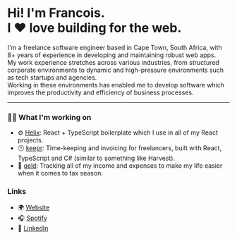 # Hi! I'm Francois. <br /> I :heart: love building for the web.

I'm a freelance software engineer based in Cape Town, South Africa, with 8+ years of experience in developing and maintaining robust web apps.<br />
My work experience stretches across various industries, from structured corporate environments to dynamic and high-pressure environments such as tech startups and agencies.<br />
Working in these environments has enabled me to develop software which improves the productivity and efficiency of business processes.
<hr />

### 👨‍💻 What I'm working on

- :gear: [Helix](https://github.com/fjlaubscher/helix): React + TypeScript boilerplate which I use in all of my React projects.
- :clock2: [keepr](https://github.com/keepr): Time-keeping and invoicing for freelancers, built with React, TypeScript and C# (similar to something like Harvest).
- :money_with_wings: [geld](https://github.com/fjlaubscher/geld): Tracking all of my income and expenses to make my life easier when it comes to tax season.

### Links
- :earth_africa: [Website](https://francois.codes)
- :headphones: [Spotify](https://open.spotify.com/user/fjlaubscher)
- :necktie: [LinkedIn](https://www.linkedin.com/in/fjlaubscher)
